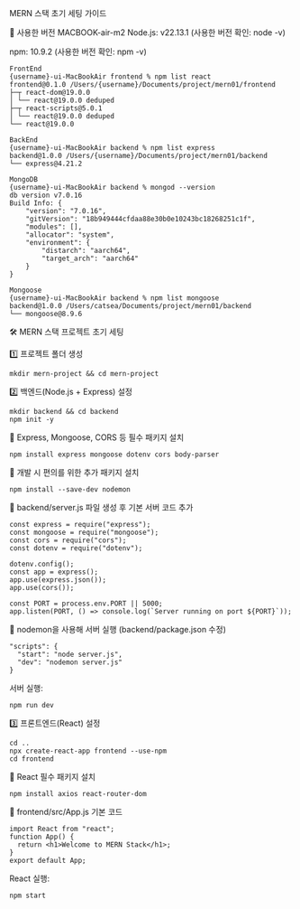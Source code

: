 MERN 스택 초기 세팅 가이드

📌 사용한 버전
MACBOOK-air-m2
Node.js: v22.13.1  (사용한 버전 확인: node -v)

npm: 10.9.2  (사용한 버전 확인: npm -v)
```
FrontEnd
{username}-ui-MacBookAir frontend % npm list react
frontend@0.1.0 /Users/{username}/Documents/project/mern01/frontend
├─┬ react-dom@19.0.0
│ └── react@19.0.0 deduped
├─┬ react-scripts@5.0.1
│ └── react@19.0.0 deduped
└── react@19.0.0
```

```
BackEnd
{username}-ui-MacBookAir backend % npm list express
backend@1.0.0 /Users/{username}/Documents/project/mern01/backend
└── express@4.21.2
```

```
MongoDB
{username}-ui-MacBookAir backend % mongod --version
db version v7.0.16
Build Info: {
    "version": "7.0.16",
    "gitVersion": "18b949444cfdaa88e30b0e10243bc18268251c1f",
    "modules": [],
    "allocator": "system",
    "environment": {
        "distarch": "aarch64",
        "target_arch": "aarch64"
    }
}
```

```
Mongoose
{username}-ui-MacBookAir backend % npm list mongoose   
backend@1.0.0 /Users/catsea/Documents/project/mern01/backend
└── mongoose@8.9.6
```

🛠 MERN 스택 프로젝트 초기 세팅

1️⃣ 프로젝트 폴더 생성
```
mkdir mern-project && cd mern-project
```
2️⃣ 백엔드(Node.js + Express) 설정
```
mkdir backend && cd backend
npm init -y
```
📌 Express, Mongoose, CORS 등 필수 패키지 설치
```
npm install express mongoose dotenv cors body-parser
```
📌 개발 시 편의를 위한 추가 패키지 설치
```
npm install --save-dev nodemon
```
📌 backend/server.js 파일 생성 후 기본 서버 코드 추가
```
const express = require("express");
const mongoose = require("mongoose");
const cors = require("cors");
const dotenv = require("dotenv");

dotenv.config();
const app = express();
app.use(express.json());
app.use(cors());

const PORT = process.env.PORT || 5000;
app.listen(PORT, () => console.log(`Server running on port ${PORT}`));
```

📌 nodemon을 사용해 서버 실행 (backend/package.json 수정)
```
"scripts": {
  "start": "node server.js",
  "dev": "nodemon server.js"
}
```

서버 실행:
```
npm run dev
```
3️⃣ 프론트엔드(React) 설정
```
cd ..
npx create-react-app frontend --use-npm
cd frontend
```

📌 React 필수 패키지 설치
```
npm install axios react-router-dom
```
📌 frontend/src/App.js 기본 코드
```
import React from "react";
function App() {
  return <h1>Welcome to MERN Stack</h1>;
}
export default App;
```
React 실행:
```
npm start
```
